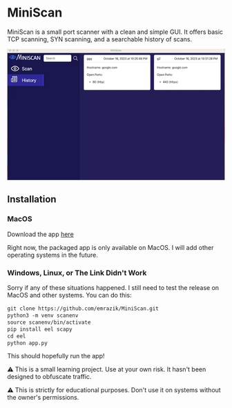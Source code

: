 # MiniScan
MiniScan is a small port scanner with a clean and simple GUI. It offers basic TCP scanning, SYN scanning, and a searchable history of scans.

![](https://github.com/emrazik/MiniScan/blob/main/MiniScanExample.gif)

## Installation
### MacOS
Download the app [here](https://github.com/emrazik/MiniScan/releases)

Right now, the packaged app is only available on MacOS. I will add other operating systems in the future.

### Windows, Linux, or The Link Didn't Work
Sorry if any of these situations happened. I still need to test the release on MacOS and other systems. You can do this:

```
git clone https://github.com/emrazik/MiniScan.git
python3 -m venv scanenv
source scanenv/bin/activate
pip install eel scapy
cd eel
python app.py
```

This should hopefully run the app!


:warning: This is a small learning project. Use at your own risk. It hasn't been designed to obfuscate traffic.

:warning: This is strictly for educational purposes. Don't use it on systems without the owner's permissions.
